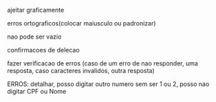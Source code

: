 ajeitar graficamente

erros ortograficos(colocar maiusculo ou padronizar)

nao pode ser vazio

confirmacoes de delecao

fazer verificacao de erros (caso de um erro de nao responder, uma resposta, caso caracteres invalidos, outra resposta)


ERROS: detalhar, posso digitar outro numero sem ser 1 ou 2, posso nao digitar CPF ou Nome